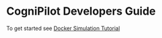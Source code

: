 # CogniPilot Developers Guide

To get started see [Docker Simulation Tutorial](./getting_started/docker_sim)
